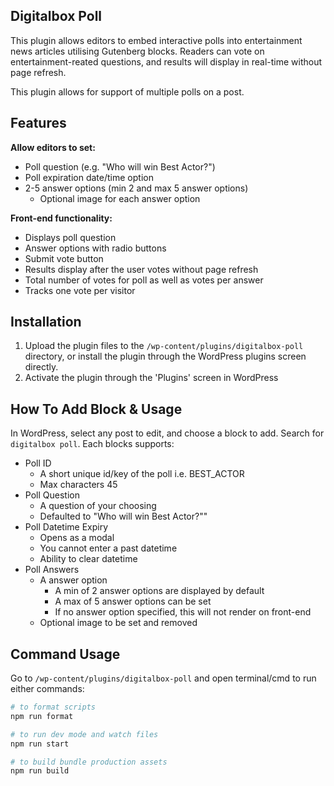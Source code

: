 ## Digitalbox Poll

This plugin allows editors to embed interactive polls into entertainment news articles utilising Gutenberg blocks. Readers can vote on entertainment-reated questions, and results will display in real-time without page refresh.

This plugin allows for support of multiple polls on a post.

## Features

**Allow editors to set:**

- Poll question (e.g. "Who will win Best Actor?")
- Poll expiration date/time option
- 2-5 answer options (min 2 and max 5 answer options)
    - Optional image for each answer option

**Front-end functionality:**

- Displays poll question
- Answer options with radio buttons
- Submit vote button
- Results display after the user votes without page refresh
- Total number of votes for poll as well as votes per answer
- Tracks one vote per visitor

## Installation

1. Upload the plugin files to the `/wp-content/plugins/digitalbox-poll` directory, or install the plugin through the WordPress plugins screen directly.
2. Activate the plugin through the 'Plugins' screen in WordPress

## How To Add Block & Usage

In WordPress, select any post to edit, and choose a block to add. Search for `digitalbox poll`. Each blocks supports:

- Poll ID
    - A short unique id/key of the poll i.e. BEST_ACTOR
    - Max characters 45
- Poll Question
    - A question of your choosing
    - Defaulted to "Who will win Best Actor?""
- Poll Datetime Expiry
    - Opens as a modal
    - You cannot enter a past datetime
    - Ability to clear datetime
- Poll Answers
    - A answer option
        - A min of 2 answer options are displayed by default
        - A max of 5 answer options can be set
        - If no answer option specified, this will not render on front-end
    - Optional image to be set and removed

## Command Usage

Go to `/wp-content/plugins/digitalbox-poll` and open terminal/cmd to run either commands:

```bash
# to format scripts
npm run format
```

```bash
# to run dev mode and watch files
npm run start
```

```bash
# to build bundle production assets
npm run build
```
